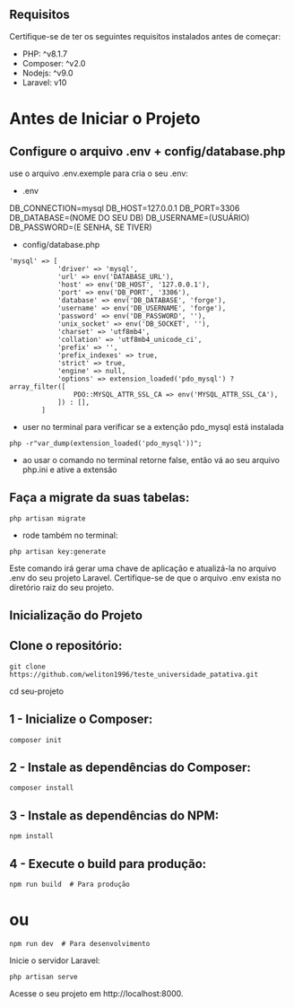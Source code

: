 
## Requisitos
Certifique-se de ter os seguintes requisitos instalados antes de começar:

- PHP: ^v8.1.7
- Composer: ^v2.0
- Nodejs: ^v9.0
- Laravel: v10

# Antes de Iniciar o Projeto

## Configure o arquivo .env + config/database.php

use o arquivo .env.exemple para cria o seu .env:

- .env

DB_CONNECTION=mysql
DB_HOST=127.0.0.1
DB_PORT=3306
DB_DATABASE=(NOME DO SEU DB)
DB_USERNAME=(USUÁRIO)
DB_PASSWORD=(E SENHA, SE TIVER)


- config/database.php
```
'mysql' => [
            'driver' => 'mysql',
            'url' => env('DATABASE_URL'),
            'host' => env('DB_HOST', '127.0.0.1'),
            'port' => env('DB_PORT', '3306'),
            'database' => env('DB_DATABASE', 'forge'),
            'username' => env('DB_USERNAME', 'forge'),
            'password' => env('DB_PASSWORD', ''),
            'unix_socket' => env('DB_SOCKET', ''),
            'charset' => 'utf8mb4',
            'collation' => 'utf8mb4_unicode_ci',
            'prefix' => '',
            'prefix_indexes' => true,
            'strict' => true,
            'engine' => null,
            'options' => extension_loaded('pdo_mysql') ? array_filter([
                PDO::MYSQL_ATTR_SSL_CA => env('MYSQL_ATTR_SSL_CA'),
            ]) : [],
        ]

```

- user no terminal para verificar se a extenção pdo_mysql está instalada

```
php -r"var_dump(extension_loaded('pdo_mysql'))";
```
- ao usar o comando no terminal retorne false, então vá ao seu arquivo php.ini e ative a  extensão

## Faça a migrate da suas tabelas:
```
php artisan migrate
```

- rode também no terminal:
```
php artisan key:generate
```
Este comando irá gerar uma chave de aplicação e atualizá-la no arquivo .env do seu projeto Laravel. 
Certifique-se de que o arquivo .env exista no diretório raiz do seu projeto.

## Inicialização do Projeto

## Clone o repositório:
```
git clone https://github.com/weliton1996/teste_universidade_patativa.git
```
cd seu-projeto
## 1 - Inicialize o Composer:
```
composer init
```
## 2 - Instale as dependências do Composer:
```
composer install
```

## 3 - Instale as dependências do NPM:
```
npm install
```

## 4 - Execute o build para produção:
```
npm run build  # Para produção
```

# ou

```
npm run dev  # Para desenvolvimento
```

Inicie o servidor Laravel:

```
php artisan serve
```
Acesse o seu projeto em http://localhost:8000.

